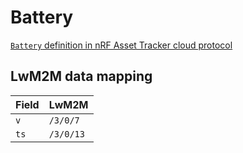 # Battery

[`Battery` definition in nRF Asset Tracker cloud protocol](https://github.com/NordicSemiconductor/asset-tracker-cloud-docs/blob/v31.0.0/docs/cloud-protocol/Reported.ts#L90)

## LwM2M data mapping

| Field | LwM2M     |
| ----- | --------- |
| `v`   | `/3/0/7`  |
| `ts`  | `/3/0/13` |
